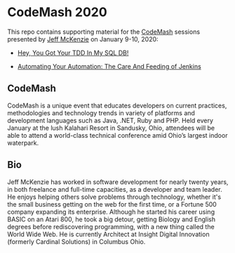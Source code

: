# CodeMash 2020
This repo contains supporting material for the [CodeMash](http://www.codemash.org/)
 sessions presented by [Jeff McKenzie](https://www.codemash.org/speaker-details/?id=b912632d-9770-4a0c-a028-9ec5c9a2e023) on January 9-10, 2020:

- [Hey, You Got Your TDD In My SQL DB!](https://github.com/mcknz/CodeMash-2020/HeyYouGotYourTDDInMySQLDB)

- [Automating Your Automation: The Care And Feeding of Jenkins](https://github.com/mcknz/CodeMash-2020/JenkinsAutomatingYourAutomation/)

## CodeMash
CodeMash is a unique event that educates developers on current practices, methodologies and technology trends in variety of platforms and development languages such as Java, .NET, Ruby and PHP. Held every January at the lush Kalahari Resort in Sandusky, Ohio, attendees will be able to attend a world-class technical conference amid Ohio’s largest indoor waterpark.

## Bio
Jeff McKenzie has worked in software development for nearly twenty years, in both freelance and full-time capacities, as a developer and team leader. He enjoys helping others solve problems through technology, whether it's the small business getting on the web for the first time, or a Fortune 500 company expanding its enterprise. Although he started his career using BASIC on an Atari 800, he took a big detour, getting Biology and English degrees before rediscovering programming, with a new thing called the World Wide Web. He is currently Architect at Insight Digital Innovation (formerly Cardinal Solutions) in Columbus Ohio.
